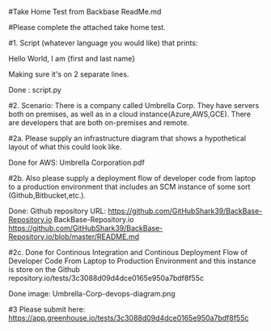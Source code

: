 

#Take Home Test from Backbase ReadMe.md


#Please complete the attached take home test.

 

#1. Script (whatever language you would like) that prints:

 
 Hello World,
 I am {first and last name}
 
Making sure it's on 2 separate lines. 

Done : script.py
 
#2. Scenario: There is a company called Umbrella Corp. 
They have servers both on premises, as well as in a cloud instance(Azure,AWS,GCE). 
There are developers that are both on-premises and remote. 

#2a. Please supply an infrastructure diagram that shows a hypothetical layout of what this could 
look like.

Done for AWS:  Umbrella Corporation.pdf

 
#2b. Also please supply a deployment flow of developer code from laptop to a production 
environment that includes an SCM instance of some sort (Github,Bitbucket,etc.). 

Done: Github repository URL: https://github.com/GitHubShark39/BackBase-Repository.io
BackBase-Repository.io
https://github.com/GitHubShark39/BackBase-Repository.io/blob/master/README.md

#2c. Done for Continous Integration and Continous Deployment Flow of Developer Code
From Laptop to Production Environment and this instance is store on the Github repository.io/tests/3c3088d09d4dce0165e950a7bdf8f55c

Done image:  Umbrella-Corp-devops-diagram.png


#3 Please submit here:
https://app.greenhouse.io/tests/3c3088d09d4dce0165e950a7bdf8f55c

